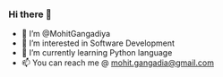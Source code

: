 ### Hi there 👋
- 👋 I’m @MohitGangadiya
- 👀 I’m interested in Software Development
- 🌱 I’m currently learning Python language
- 📫 You can reach me @ mohit.gangadia@gmail.com

<!--
**MohitGangadiya/MohitGangadiya** is a ✨ _special_ ✨ repository because its `README.md` (this file) appears on your GitHub profile.

Here are some ideas to get you started:

- 🔭 I’m currently working on ...
- 🌱 I’m currently learning ...
- 👯 I’m looking to collaborate on ...
- 🤔 I’m looking for help with ...
- 💬 Ask me about ...
- 📫 How to reach me: ...
- 😄 Pronouns: ...
- ⚡ Fun fact: ...
-->
